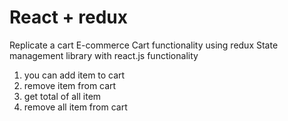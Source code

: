 # React + redux

Replicate a cart E-commerce Cart functionality using redux State management library with react.js
functionality
1. you can add item to cart
2. remove item from cart
3. get total of all item
4. remove all item from cart
